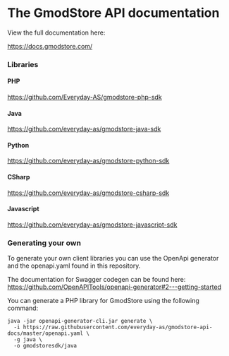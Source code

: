 # The GmodStore API documentation

View the full documentation here:

https://docs.gmodstore.com/

### Libraries

#### PHP

https://github.com/Everyday-AS/gmodstore-php-sdk

#### Java

https://github.com/everyday-as/gmodstore-java-sdk

#### Python

https://github.com/everyday-as/gmodstore-python-sdk

#### CSharp

https://github.com/everyday-as/gmodstore-csharp-sdk

#### Javascript

https://github.com/everyday-as/gmodstore-javascript-sdk

### Generating your own

To generate your own client libraries you can use the OpenApi generator and the openapi.yaml found in this repository.

The documentation for Swagger codegen can be found here: https://github.com/OpenAPITools/openapi-generator#2---getting-started

You can generate a PHP library for GmodStore using the following command:

```
java -jar openapi-generator-cli.jar generate \
  -i https://raw.githubusercontent.com/everyday-as/gmodstore-api-docs/master/openapi.yaml \
  -g java \
  -o gmodstoresdk/java
```
